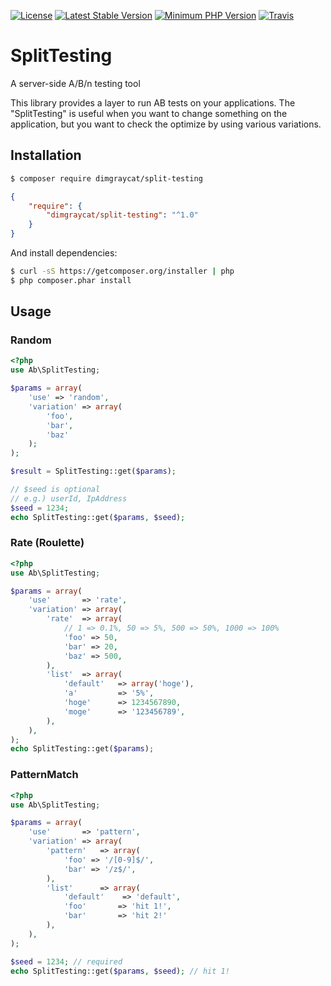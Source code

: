 [![License](https://img.shields.io/badge/license-mit-blue.svg?style=flat-square)](https://github.com/dimgraycat/php-split-testing/blob/master/LICENSE)
[![Latest Stable Version](https://img.shields.io/packagist/v/dimgraycat/split-testing.svg?style=flat-square)](https://packagist.org/packages/dimgraycat/split-testing)
[![Minimum PHP Version](https://img.shields.io/badge/php-%3E%3D%205.6-8892BF.svg?style=flat-square)](https://php.net/)
[![Travis](https://travis-ci.org/dimgraycat/php-split-testing.svg?branch=master)](https://travis-ci.org/dimgraycat/php-split-testing)

# SplitTesting
A server-side A/B/n testing tool

This library provides a layer to run AB tests on your applications.
The "SplitTesting" is useful when you want to change something on the application, but you want to check the optimize by using various variations.

## Installation

```bash
$ composer require dimgraycat/split-testing
```
```json
{
    "require": {
        "dimgraycat/split-testing": "^1.0"
    }
}
```

And install dependencies:

```bash
$ curl -sS https://getcomposer.org/installer | php
$ php composer.phar install
```

## Usage

### Random
```php
<?php
use Ab\SplitTesting;

$params = array(
    'use' => 'random',
    'variation' => array(
        'foo',
        'bar',
        'baz'
    );
);

$result = SplitTesting::get($params);

// $seed is optional
// e.g.) userId, IpAddress
$seed = 1234;
echo SplitTesting::get($params, $seed);
```

### Rate (Roulette)
```php
<?php
use Ab\SplitTesting;

$params = array(
    'use'       => 'rate',
    'variation' => array(
        'rate'  => array(
            // 1 => 0.1%, 50 => 5%, 500 => 50%, 1000 => 100%
            'foo' => 50,
            'bar' => 20,
            'baz' => 500,
        ),
        'list'  => array(
            'default'   => array('hoge'),
            'a'         => '5%',
            'hoge'      => 1234567890,
            'moge'      => '123456789',
        ),
    ),
);
echo SplitTesting::get($params);
```

### PatternMatch
```php
<?php
use Ab\SplitTesting;

$params = array(
    'use'       => 'pattern',
    'variation' => array(
        'pattern'   => array(
            'foo' => '/[0-9]$/',
            'bar' => '/z$/',
        ),
        'list'      => array(
            'default'    => 'default',
            'foo'       => 'hit 1!',
            'bar'       => 'hit 2!'
        ),
    ),
);

$seed = 1234; // required
echo SplitTesting::get($params, $seed); // hit 1!
```
